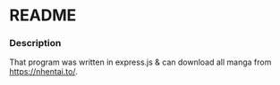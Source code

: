 # README

### Description
That program was written in express.js & can download all manga from https://nhentai.to/.